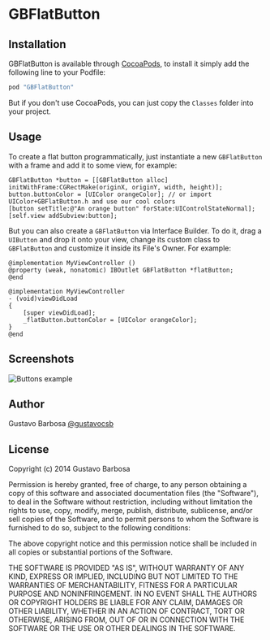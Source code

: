 # GBFlatButton
<!---
[![Version](http://cocoapod-badges.herokuapp.com/v/GBFlatButton/badge.png)](http://cocoadocs.org/docsets/GBFlatButton)
[![Platform](http://cocoapod-badges.herokuapp.com/p/GBFlatButton/badge.png)](http://cocoadocs.org/docsets/GBFlatButton)
-->

## Installation

GBFlatButton is available through [CocoaPods](http://cocoapods.org), to install
it simply add the following line to your Podfile:

```ruby
pod "GBFlatButton"
```

But if you don't use CocoaPods, you can just copy the `Classes` folder into your project.

## Usage

To create a flat button programmatically, just instantiate a new `GBFlatButton` with a frame and add it to some view, for example:

```objc
GBFlatButton *button = [[GBFlatButton alloc] initWithFrame:CGRectMake(originX, originY, width, height)];
button.buttonColor = [UIColor orangeColor]; // or import UIColor+GBFlatButton.h and use our cool colors
[button setTitle:@"An orange button" forState:UIControlStateNormal];
[self.view addSubview:button];
```

But you can also create a `GBFlatButton` via Interface Builder. To do it, drag a `UIButton` and drop it onto your view, change its custom class to `GBFlatButton` and customize it inside its File's Owner. For example:

```objc
@implementation MyViewController ()
@property (weak, nonatomic) IBOutlet GBFlatButton *flatButton;
@end

@implementation MyViewController
- (void)viewDidLoad
{
    [super viewDidLoad];
    _flatButton.buttonColor = [UIColor orangeColor];
}
@end
```

## Screenshots

![Buttons example](https://raw.githubusercontent.com/barbosa/GBFlatButton/master/screenshot.png)

## Author

Gustavo Barbosa [@gustavocsb](http://twitter.com/gustavocsb)

## License

Copyright (c) 2014 Gustavo Barbosa

Permission is hereby granted, free of charge, to any person obtaining a copy
of this software and associated documentation files (the "Software"), to deal
in the Software without restriction, including without limitation the rights
to use, copy, modify, merge, publish, distribute, sublicense, and/or sell
copies of the Software, and to permit persons to whom the Software is
furnished to do so, subject to the following conditions:

The above copyright notice and this permission notice shall be included in
all copies or substantial portions of the Software.

THE SOFTWARE IS PROVIDED "AS IS", WITHOUT WARRANTY OF ANY KIND, EXPRESS OR
IMPLIED, INCLUDING BUT NOT LIMITED TO THE WARRANTIES OF MERCHANTABILITY,
FITNESS FOR A PARTICULAR PURPOSE AND NONINFRINGEMENT. IN NO EVENT SHALL THE
AUTHORS OR COPYRIGHT HOLDERS BE LIABLE FOR ANY CLAIM, DAMAGES OR OTHER
LIABILITY, WHETHER IN AN ACTION OF CONTRACT, TORT OR OTHERWISE, ARISING FROM,
OUT OF OR IN CONNECTION WITH THE SOFTWARE OR THE USE OR OTHER DEALINGS IN
THE SOFTWARE.
